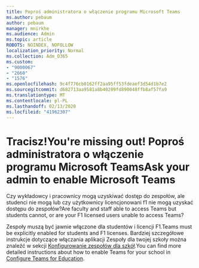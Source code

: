 ```yaml
---
title: Poproś administratora o włączenie programu Microsoft Teams
ms.author: pebaum
author: pebaum
manager: mnirkhe
ms.audience: Admin
ms.topic: article
ROBOTS: NOINDEX, NOFOLLOW
localization_priority: Normal
ms.collection: Adm_O365
ms.custom:
- "9000067"
- "2660"
- "1576"
ms.openlocfilehash: 9c4f776cb0162ff2aa95ff53fdeaef3d54d1b7e2
ms.sourcegitcommit: d682713aa9581a8b40209fd890048ffb8af57fa9
ms.translationtype: MT
ms.contentlocale: pl-PL
ms.lasthandoff: 02/13/2020
ms.locfileid: "41962307"
---
```

# <a name="youre-missing-out-ask-your-admin-to-enable-microsoft-teams"></a><span data-ttu-id="a7e55-102">Tracisz!</span><span class="sxs-lookup"><span data-stu-id="a7e55-102">You're missing out!</span></span> <span data-ttu-id="a7e55-103">Poproś administratora o włączenie programu Microsoft Teams</span><span class="sxs-lookup"><span data-stu-id="a7e55-103">Ask your admin to enable Microsoft Teams</span></span>

<span data-ttu-id="a7e55-104">Czy wykładowcy i pracownicy mogą uzyskiwać dostęp do zespołów, ale studenci nie mogą lub czy użytkownicy licencjonowani f1 nie mogą uzyskać dostępu do zespołów?</span><span class="sxs-lookup"><span data-stu-id="a7e55-104">Are faculty and staff able to access Teams but students cannot, or are your F1 licensed users unable to access Teams?</span></span>

<span data-ttu-id="a7e55-105">Zespoły muszą być jawnie włączone dla studentów i licencji F1.</span><span class="sxs-lookup"><span data-stu-id="a7e55-105">Teams must be explicitly enabled for students and F1 licenses.</span></span> <span data-ttu-id="a7e55-106">Bardziej szczegółowe instrukcje dotyczące włączania aplikacji Zespoły dla twojej szkoły można znaleźć w sekcji [Konfigurowanie zespołów dla szkół](https://docs.microsoft.com/microsoft-365/education/deploy/set-up-teams-for-education).</span><span class="sxs-lookup"><span data-stu-id="a7e55-106">You can find more detailed instructions about how to enable Teams for your school in [Configure Teams for Education](https://docs.microsoft.com/microsoft-365/education/deploy/set-up-teams-for-education).</span></span> 